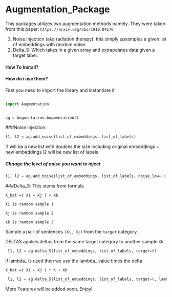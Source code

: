# Augmentation_Package

This packages utilizes two augmentation methods namely.
They were taken from this paper: ``https://arxiv.org/abs/1910.04176``

1. Noise injection (aka radiation therapy): this simply upsamples a given list of embeddings with random noise.
2. Delta_S: Which takes in a given array and extrapolates data given a target label.

#### How To Install?


#### How do i use them?



First you need to import the library and instantiate it

````python

import Augmentation


ag = Augmentation.Augmentation()

````


###Noise Injection:

```python 
l1, l2 = ag.add_noise(list_of_embeddings, list_of_labels)

```
l1 will be a new list with doubles the size including original embeddings + new embeddings
l2 will be new list of labels

##### Chnage the level of noise you want to inject

```python 
l1, l2 = ag.add_noise(list_of_embeddings, list_of_labels, noise_low= 0.0, nose_high= 0.1)

```

###Delta_S:
This stems from formula

``X_hat =( Xi − Xj ) + Xk``

``Xi is random sample 1``

``Xj is random sample 2``

``Xk is random sample 3``   

Sample a pair of sentences ``(Xi, Xj)`` from the ``target`` category.

DELTAS applies deltas from the same target category to another sample ``Xk``

```python 
 l1, l2 = ag.delta_S(list_of_embeddings, list_of_labels, target=0)
```

if lambda_ is used then we use the lambda_ value times the delta

``X_hat =( Xi − Xj ) * λ + Xk``

```python 
 l1, l2 = ag.delta_S(list_of_embeddings, list_of_labels, target=0, lambda_= 0.3)
```

More Features will be added soon. Enjoy!
